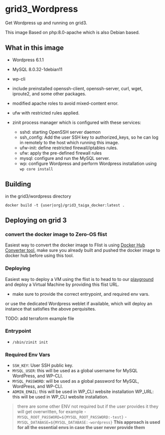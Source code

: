 # grid3_Wordpress

Get Wordpress up and running on grid3.

This image Based on php:8.0-apache which is also Debian based.

## What in this image

- Wordpress 6.1.1
- MySQL 8.0.32-1debian11
- wp-cli
- include preinstalled openssh-client, openssh-server, curl, wget, iproute2, and some other packages.
- modified apache roles to avoid mixed-content error.
- ufw with restricted rules applied.
- zinit process manager which is configured with these services:
  
  - sshd: starting OpenSSH server daemon
  - ssh_config: Add the user SSH key to authorized_keys, so he can log in remotely to the host which running this image.
  - ufw-init: define restricted firewall/iptables rules.
  - ufw: apply the pre-defined firewall rules
  - mysql: configure and run the MySQL server.
  - wp: configure Wordpress and perform Wordpress installation using `wp core install`

## Building

in the grid3/wordpress directory

`docker build -t {user|org}/grid3_taiga_docker:latest .`

## Deploying on grid 3

### convert the docker image to Zero-OS flist

Easiest way to convert the docker image to Flist is using [Docker Hub Converter tool](https://hub.grid.tf/docker-convert), make sure you already built and pushed the docker image to docker hub before using this tool.

### Deploying

Easiest way to deploy a VM using the flist is to head to to our [playground](https://play.grid.tf) and deploy a Virtual Machine by providing this flist URL.

- make sure to provide the correct entrypoint, and required env vars.

or use the dedicated Wordpress weblet if available, which will deploy an instance that satisfies the above perquisites.

TODO: add terraform example file

### Entrypoint

- `/sbin/zinit init`

### Required Env Vars

- `SSH_KEY`: User SSH public key.
- `MYSQL_USER`: this will be used as a global username for MySQL WordPress, and WP-CLI.
- `MYSQL_PASSWORD`: will be used as a global password for MySQL, WordPress, and WP-CLI.
- `ADMIN_EMAIL`: this will be used in WP_CLI website installation
WP_URL: this will be used in WP_CLI website installation.

> there are some other ENV not required but if the user provides it they will get overwritten, for example
    - `MYSQL_ROOT_PASSWORD=${MYSQL_ROOT_PASSWORD:-test}`
    - `MYSQL_DATABASE=${MYSQL_DATABASE:-wordpress}`
> **This approach is used for all the essential envs in case the user never provide them**

